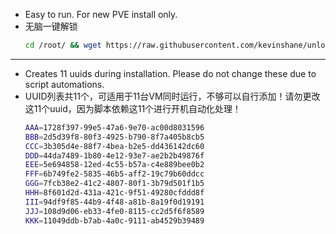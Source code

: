 - Easy to run. For new PVE install only.
- 无脑一键解锁
    ```sh
    cd /root/ && wget https://raw.githubusercontent.com/kevinshane/unlock/master/begin.sh && chmod +x /root/begin.sh && /root/begin.sh
    ```

---

- Creates 11 uuids during installation. Please do not change these due to script automations. 
- UUID列表共11个，可适用于11台VM同时运行，不够可以自行添加！请勿更改这11个uuid，因为脚本依赖这11个进行开机自动化处理！
  ```sh
  AAA=1728f397-99e5-47a6-9e70-ac00d8031596
  BBB=2d5d39f8-80f3-4925-b790-8f7a405b8cb5
  CCC=3b305d4e-88f7-4bea-b2e5-dd436142dc60
  DDD=44da7489-1b80-4e12-93e7-ae2b2b49876f
  EEE=5e694858-12ed-4c55-b57a-c4e889bee0b2
  FFF=6b749fe2-5835-46b5-aff2-19c79b60ddcc
  GGG=7fcb38e2-41c2-4807-80f1-3b79d501f1b5
  HHH=8f601d2d-431a-421c-9f51-49280cfddd8f
  III=94df9f85-44b9-4f48-a81b-8a19f0d19191
  JJJ=108d9d06-eb33-4fe0-8115-cc2d5f6f8589
  KKK=11049ddb-b7ab-4a0c-9111-ab4529b39489
  ```